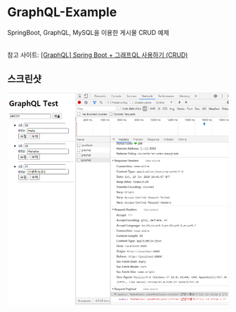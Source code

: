 # GraphQL-Example

SpringBoot, GraphQL, MySQL을 이용한 게시물 CRUD 예제<br><br>

참고 사이트: [[GraphQL] Spring Boot + 그래프QL 사용하기 (CRUD)](https://ttubeoki.tistory.com/23?category=791097) 

## 스크린샷
<p align="center">
    <img src="./screenshot/main_page.png" />
</p>